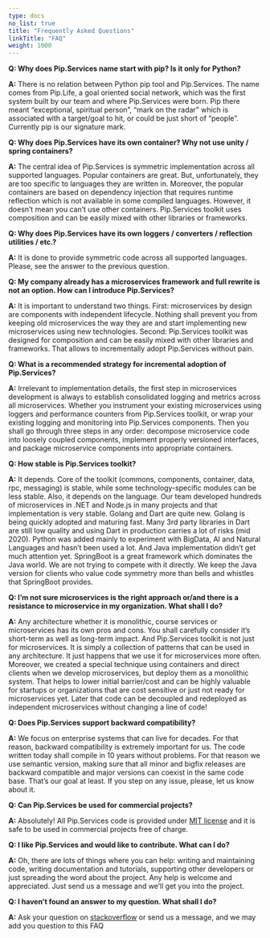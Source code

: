 ```yaml
---
type: docs
no_list: true
title: "Frequently Asked Questions"
linkTitle: "FAQ"
weight: 1000
---
```


**Q: Why does Pip.Services name start with pip? Is it only for Python?**

**A:** There is no relation between Python pip tool and Pip.Services. The name comes from Pip.Life, a goal oriented social network, which was the first system built by our team and where Pip.Services were born. Pip there meant “exceptional, spiritual person”, “mark on the radar” which is associated with a target/goal to hit, or could be just short of “people”. Currently pip is our signature mark.

**Q: Why does Pip.Services have its own container? Why not use unity / spring containers?**

**A:** The central idea of Pip.Services is symmetric implementation across all supported languages. Popular containers are great. But, unfortunately, they are too specific to languages they are written in. Moreover, the popular containers are based on dependency injection that requires runtime reflection which is not available in some compiled languages. However, it doesn’t mean you can’t use other containers. Pip.Services toolkit uses composition and can be easily mixed with other libraries or frameworks.

**Q: Why does Pip.Services have its own loggers / converters / reflection utilities / etc.?**

**A:** It is done to provide symmetric code across all supported languages. Please, see the answer to the previous question.

**Q: My company already has a microservices framework and full rewrite is not an option. How can I introduce Pip.Services?**

**A:** It is important to understand two things. First: microservices by design are components with independent lifecycle. Nothing shall prevent you from keeping old microservices the way they are and start implementing new microservices using new technologies. Second: Pip.Services toolkit was designed for composition and can be easily mixed with other libraries and frameworks. That allows to incrementally adopt Pip.Services without pain.

**Q: What is a recommended strategy for incremental adoption of Pip.Services?**

**A:** Irrelevant to implementation details, the first step in microservices development is always to establish consolidated logging and metrics across all microservices. Whether you instrument your existing microservices using loggers and performance counters from Pip.Services toolkit, or wrap your existing logging and monitoring into Pip.Services components. Then you shall go through three steps in any order: decompose microservice code into loosely coupled components, implement properly versioned interfaces, and package microservice components into appropriate containers.

**Q: How stable is Pip.Services toolkit?**

**A:** It depends. Core of the toolkit (commons, components, container, data, rpc, messaging) is stable, while some technology-specific modules can be less stable. Also, it depends on the language. Our team developed hundreds of microservices in .NET and Node.js in many projects and that implementation is very stable. Golang and Dart are quite new. Golang is being quickly adopted and maturing fast. Many 3rd party libraries in Dart are still low quality and using Dart in production carries a lot of risks (mid 2020). Python was added mainly to experiment with BigData, AI and Natural Languages and hasn’t been used a lot. And Java implementation didn’t get much attention yet. SpringBoot is a great framework which dominates the Java world. We are not trying to compete with it directly. We keep the Java version for clients who value code symmetry more than bells and whistles that SpringBoot provides.

**Q: I’m not sure microservices is the right approach or/and there is a resistance to microservice in my organization. What shall I do?**

**A:** Any architecture whether it is monolithic, course services or microservices has its own pros and cons. You shall carefully consider it’s short-term as well as long-term impact. And Pip.Services toolkit is not just for microservices. It is simply a collection of patterns that can be used in any architecture. It just happens that we use it for microservices more often. Moreover, we created a special technique using containers and direct clients when we develop microservices, but deploy them as a monolithic system. That helps to lower initial barrier/cost and can be highly valuable for startups or organizations that are cost sensitive or just not ready for microservices yet. Later that code can be decoupled and redeployed as independent microservices without changing a line of code!

**Q: Does Pip.Services support backward compatibility?**

**A:** We focus on enterprise systems that can live for decades. For that reason, backward compatibility is extremely important for us. The code written today shall compile in 10 years without problems. For that reason we use semantic version, making sure that all minor and bigfix releases are backward compatible and major versions can coexist in the same code base. That’s our goal at least. If you step on any issue, please, let us know about it.

**Q: Can Pip.Services be used for commercial projects?**

**A:** Absolutely! All Pip.Services code is provided under [MIT license](https://choosealicense.com/licenses/mit/) and it is safe to be used in commercial projects free of charge.

**Q: I like Pip.Services and would like to contribute. What can I do?**

**A:** Oh, there are lots of things where you can help: writing and maintaining code, writing documentation and tutorials, supporting other developers or just spreading the word about the project. Any help is welcome and appreciated. Just send us a message and we’ll get you into the project.

**Q: I haven’t found an answer to my question. What shall I do?**

**A:** Ask your question on [stackoverflow](https://stackoverflow.com/) or send us a message, and we may add you question to this FAQ
